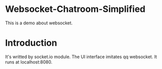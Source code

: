 # Websocket-Chatroom-Simplified
This is a demo about websocket.
# Introduction
It's writted by socket.io module.
The UI interface imitates qq websocket.
It runs at localhost:8080.
